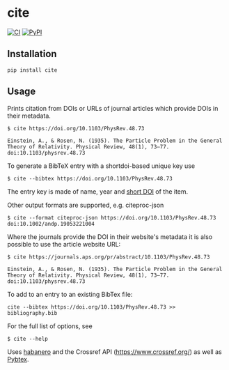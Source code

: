 # cite

[![CI](https://img.shields.io/github/workflow/status/rgieseke/cite/CI?style=for-the-badge&label=actions&logo=github&logoColor=white)](https://github.com/rgieseke/cite/actions)
[![PyPI](https://img.shields.io/pypi/v/cite.svg?style=for-the-badge)](https://pypi.org/project/cite/)

## Installation

```
pip install cite
```

## Usage

Prints citation from DOIs or URLs of journal articles which provide DOIs in their
metadata.

```
$ cite https://doi.org/10.1103/PhysRev.48.73

Einstein, A., & Rosen, N. (1935). The Particle Problem in the General Theory of Relativity. Physical Review, 48(1), 73–77. doi:10.1103/physrev.48.73
```

To generate a BibTeX entry with a shortdoi-based unique key use

```
$ cite --bibtex https://doi.org/10.1103/PhysRev.48.73
```

The entry key is made of name, year and [short DOI](http://shortdoi.org/) of the item.

Other output formats are supported, e.g. citeproc-json

```
$ cite --format citeproc-json https://doi.org/10.1103/PhysRev.48.73 doi:10.1002/andp.19053221004
```

Where the journals provide the DOI in their website's metadata it is also
possible to use the article website URL:
```
$ cite https://journals.aps.org/pr/abstract/10.1103/PhysRev.48.73

Einstein, A., & Rosen, N. (1935). The Particle Problem in the General Theory of Relativity. Physical Review, 48(1), 73–77. doi:10.1103/physrev.48.73
```

To add to an entry to an existing BibTex file:

```
cite --bibtex https://doi.org/10.1103/PhysRev.48.73 >> bibliography.bib
```

For the full list of options, see
```
$ cite --help
```

Uses [habanero](https://github.com/sckott/habanero) and
the Crossref API (https://www.crossref.org/) as well as [Pybtex](https://pybtex.org/).
